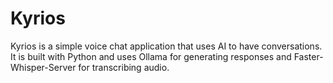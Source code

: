 # Kyrios
Kyrios is a simple voice chat application that uses AI to have conversations. It is built with Python and uses Ollama for generating responses and Faster-Whisper-Server for transcribing audio.
